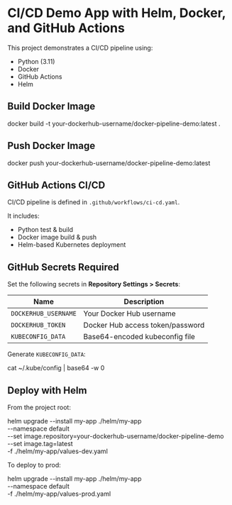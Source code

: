 # CI/CD Demo App with Helm, Docker, and GitHub Actions

This project demonstrates a CI/CD pipeline using:

- Python (3.11)
- Docker
- GitHub Actions
- Helm



## Build Docker Image
docker build -t your-dockerhub-username/docker-pipeline-demo:latest .

## Push Docker Image
docker push your-dockerhub-username/docker-pipeline-demo:latest


## GitHub Actions CI/CD

CI/CD pipeline is defined in `.github/workflows/ci-cd.yaml`.

It includes:
- Python test & build
- Docker image build & push
- Helm-based Kubernetes deployment



## GitHub Secrets Required

Set the following secrets in **Repository Settings > Secrets**:

| Name               | Description                          |
|--------------------|--------------------------------------|
| `DOCKERHUB_USERNAME` | Your Docker Hub username            |
| `DOCKERHUB_TOKEN`    | Docker Hub access token/password    |
| `KUBECONFIG_DATA`    | Base64-encoded kubeconfig file      |

Generate `KUBECONFIG_DATA`:

cat ~/.kube/config | base64 -w 0



## Deploy with Helm

From the project root:

helm upgrade --install my-app ./helm/my-app \
  --namespace default \
  --set image.repository=your-dockerhub-username/docker-pipeline-demo \
  --set image.tag=latest \
  -f ./helm/my-app/values-dev.yaml


To deploy to prod:

helm upgrade --install my-app ./helm/my-app \
  --namespace default \
  -f ./helm/my-app/values-prod.yaml

